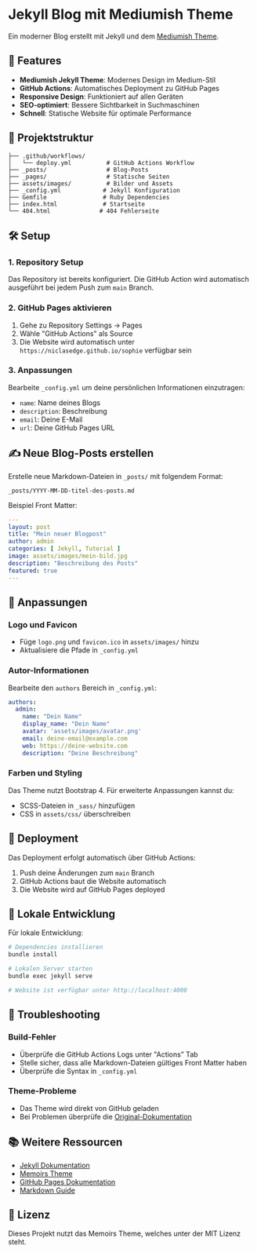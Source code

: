 # Jekyll Blog mit Mediumish Theme

Ein moderner Blog erstellt mit Jekyll und dem [Mediumish Theme](https://github.com/codebygina/mediumish-theme-jekyll).

## 🚀 Features

- **Mediumish Jekyll Theme**: Modernes Design im Medium-Stil
- **GitHub Actions**: Automatisches Deployment zu GitHub Pages
- **Responsive Design**: Funktioniert auf allen Geräten
- **SEO-optimiert**: Bessere Sichtbarkeit in Suchmaschinen
- **Schnell**: Statische Website für optimale Performance

## 📁 Projektstruktur

```
├── .github/workflows/
│   └── deploy.yml          # GitHub Actions Workflow
├── _posts/                 # Blog-Posts
├── _pages/                 # Statische Seiten
├── assets/images/          # Bilder und Assets
├── _config.yml            # Jekyll Konfiguration
├── Gemfile                # Ruby Dependencies
├── index.html             # Startseite
└── 404.html              # 404 Fehlerseite
```

## 🛠️ Setup

### 1. Repository Setup
Das Repository ist bereits konfiguriert. Die GitHub Action wird automatisch ausgeführt bei jedem Push zum `main` Branch.

### 2. GitHub Pages aktivieren
1. Gehe zu Repository Settings → Pages
2. Wähle "GitHub Actions" als Source
3. Die Website wird automatisch unter `https://niclasedge.github.io/sophie` verfügbar sein

### 3. Anpassungen
Bearbeite `_config.yml` um deine persönlichen Informationen einzutragen:
- `name`: Name deines Blogs
- `description`: Beschreibung
- `email`: Deine E-Mail
- `url`: Deine GitHub Pages URL

## ✍️ Neue Blog-Posts erstellen

Erstelle neue Markdown-Dateien in `_posts/` mit folgendem Format:
```
_posts/YYYY-MM-DD-titel-des-posts.md
```

Beispiel Front Matter:
```yaml
---
layout: post
title: "Mein neuer Blogpost"
author: admin
categories: [ Jekyll, Tutorial ]
image: assets/images/mein-bild.jpg
description: "Beschreibung des Posts"
featured: true
---
```

## 🎨 Anpassungen

### Logo und Favicon
- Füge `logo.png` und `favicon.ico` in `assets/images/` hinzu
- Aktualisiere die Pfade in `_config.yml`

### Autor-Informationen
Bearbeite den `authors` Bereich in `_config.yml`:
```yaml
authors:
  admin:
    name: "Dein Name"
    display_name: "Dein Name"
    avatar: 'assets/images/avatar.png'
    email: deine-email@example.com
    web: https://deine-website.com
    description: "Deine Beschreibung"
```

### Farben und Styling
Das Theme nutzt Bootstrap 4. Für erweiterte Anpassungen kannst du:
- SCSS-Dateien in `_sass/` hinzufügen
- CSS in `assets/css/` überschreiben

## 🚀 Deployment

Das Deployment erfolgt automatisch über GitHub Actions:
1. Push deine Änderungen zum `main` Branch
2. GitHub Actions baut die Website automatisch
3. Die Website wird auf GitHub Pages deployed

## 📝 Lokale Entwicklung

Für lokale Entwicklung:
```bash
# Dependencies installieren
bundle install

# Lokalen Server starten
bundle exec jekyll serve

# Website ist verfügbar unter http://localhost:4000
```

## 🔧 Troubleshooting

### Build-Fehler
- Überprüfe die GitHub Actions Logs unter "Actions" Tab
- Stelle sicher, dass alle Markdown-Dateien gültiges Front Matter haben
- Überprüfe die Syntax in `_config.yml`

### Theme-Probleme
- Das Theme wird direkt von GitHub geladen
- Bei Problemen überprüfe die [Original-Dokumentation](https://github.com/codebygina/jekyll-theme-memoirs)

## 📚 Weitere Ressourcen

- [Jekyll Dokumentation](https://jekyllrb.com/docs/)
- [Memoirs Theme](https://github.com/codebygina/jekyll-theme-memoirs)
- [GitHub Pages Dokumentation](https://docs.github.com/en/pages)
- [Markdown Guide](https://www.markdownguide.org/)

## 📄 Lizenz

Dieses Projekt nutzt das Memoirs Theme, welches unter der MIT Lizenz steht.